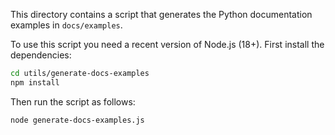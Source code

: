 This directory contains a script that generates the Python documentation examples in `docs/examples`.

To use this script you need a recent version of Node.js (18+). First install the dependencies:

```bash
cd utils/generate-docs-examples
npm install
```

Then run the script as follows:

```bash
node generate-docs-examples.js
```

